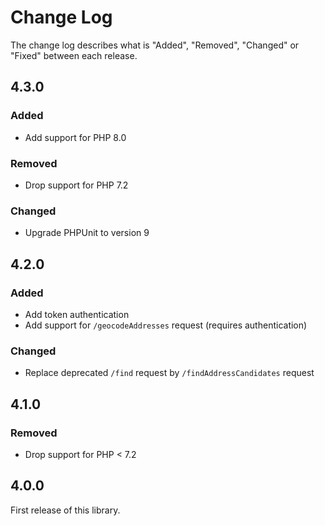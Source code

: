 # Change Log

The change log describes what is "Added", "Removed", "Changed" or "Fixed" between each release.

## 4.3.0

### Added

- Add support for PHP 8.0

### Removed

- Drop support for PHP 7.2

### Changed

- Upgrade PHPUnit to version 9

## 4.2.0

### Added

- Add token authentication
- Add support for `/geocodeAddresses` request (requires authentication)

### Changed

- Replace deprecated `/find` request by `/findAddressCandidates` request

## 4.1.0

### Removed

- Drop support for PHP < 7.2

## 4.0.0

First release of this library.

